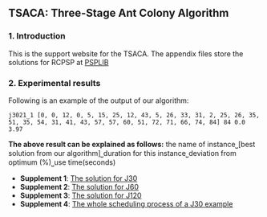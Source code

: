 ## TSACA: Three-Stage Ant Colony Algorithm

### 1. Introduction
This is the support website for the TSACA. The appendix files store the solutions for RCPSP at [PSPLIB](http://www.om-db.wi.tum.de/psplib/library.html) 


###  2. Experimental results
Following is an example of the output of our algorithm:
```
j3021_1 [0, 0, 12, 0, 5, 15, 25, 12, 43, 5, 26, 33, 31, 2, 25, 26, 35, 51, 35, 54, 31, 41, 43, 57, 57, 60, 51, 72, 71, 66, 74, 84] 84 0.0 3.97
```
**The above result can be explained as follows:**
the name of instance⎵[best solution from our algorithm]⎵duration for this instance⎵deviation from optimum (%)⎵use time(seconds)


- **Supplement 1**:  [The solution for J30](j30detail.md)
- **Supplement 2**:  [The solution for J60](j60detail.md)
- **Supplement 3**:  [The solution for J120](j120detail.md)
- **Supplement 4**:  [The whole scheduling process of a J30 example](j30example.md)
